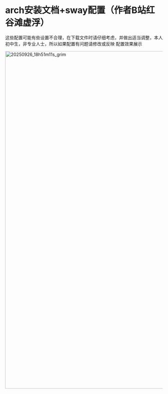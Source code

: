# arch安装文档+sway配置（作者B站红谷滩虚浮）
  这些配置可能有些设置不合理，在下载文件时请仔细考虑，并做出适当调整，本人初中生，非专业人士，所以如果配置有问题请修改或反映
  配置效果展示
  
<img width="1920" height="1080" alt="20250926_18h51m11s_grim" src="https://github.com/user-attachments/assets/9451e7ba-95cd-4c8a-9c0e-33527dcd5d41" />
